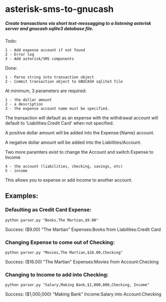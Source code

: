 # asterisk-sms-to-gnucash
##### Create transactions via short text-messagging to a listening asterisk server and gnucash sqlite3 database file.

Todo:

    1 - Add expense account if not found
    2 - Error log
    3 - Add asterisk/SMS components

Done:

    1 - Parse string into transaction object
    2 - Commit transaction object to GNUCASH sqlite3 file 

At minimum, 3 parameters are required:

    1 - the dollar amount
    2 - a description
    3 - the expense account name must be specified. 
The transaction will default as an expense with the withdrawal account will default to 'Liabilities:Credit Card' when not specified.

A positive dollar amount will be added into the Expense:{Name} account.

A negative dollar amount will be added into the Liabilities/Account.

Two more paramters exist to change the Account and switch Expense to Income

    4 - the account (liabilities, checking, savings, etc)
    5 - income

This allows you to expense or add income to another account. 

## Examples: 
### Defaulting as Credit Card Expense:
```python parser.py "Books,The Martian,$9.00"```

Success:  ($9.00) "The Martian" Expenses:Books from Liabilities:Credit Card

### Changing Expense to come out of Checking:
```python parser.py "Movies,The Martian,$16.00,Checking"```

Success:  ($16.00) "The Martian" Expenses:Movies from Account:Checking

### Changing to Income to add into Checking:
```python parser.py "Salary,Making Bank,$1,000,000,Checking, Income"```

Success:  ($1,000,000) "Making Bank" Income:Salary into Account:Checking

